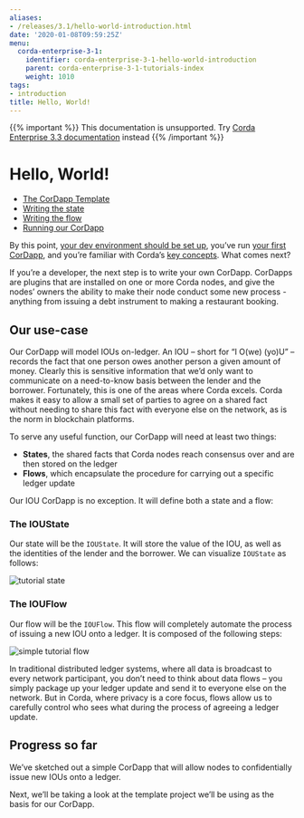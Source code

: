 ```yaml
---
aliases:
- /releases/3.1/hello-world-introduction.html
date: '2020-01-08T09:59:25Z'
menu:
  corda-enterprise-3-1:
    identifier: corda-enterprise-3-1-hello-world-introduction
    parent: corda-enterprise-3-1-tutorials-index
    weight: 1010
tags:
- introduction
title: Hello, World!
---
```

{{% important %}}
This documentation is unsupported.
Try [Corda Enterprise 3.3 documentation](/docs/corda-enterprise/3.3/_index.md) instead
{{% /important %}}


# Hello, World!



* [The CorDapp Template](hello-world-template.md)
* [Writing the state](hello-world-state.md)
* [Writing the flow](hello-world-flow.md)
* [Running our CorDapp](hello-world-running.md)



By this point, [your dev environment should be set up](getting-set-up.md), you’ve run
[your first CorDapp](tutorial-cordapp.md), and you’re familiar with Corda’s [key concepts](key-concepts.md). What
comes next?

If you’re a developer, the next step is to write your own CorDapp. CorDapps are plugins that are installed on one or
more Corda nodes, and give the nodes’ owners the ability to make their node conduct some new process - anything from
issuing a debt instrument to making a restaurant booking.


## Our use-case

Our CorDapp will model IOUs on-ledger. An IOU – short for “I O(we) (yo)U” – records the fact that one person owes
another person a given amount of money. Clearly this is sensitive information that we’d only want to communicate on
a need-to-know basis between the lender and the borrower. Fortunately, this is one of the areas where Corda excels.
Corda makes it easy to allow a small set of parties to agree on a shared fact without needing to share this fact with
everyone else on the network, as is the norm in blockchain platforms.

To serve any useful function, our CorDapp will need at least two things:


* **States**, the shared facts that Corda nodes reach consensus over and are then stored on the ledger
* **Flows**, which encapsulate the procedure for carrying out a specific ledger update

Our IOU CorDapp is no exception. It will define both a state and a flow:


### The IOUState

Our state will be the `IOUState`. It will store the value of the IOU, as well as the identities of the lender and the
borrower. We can visualize `IOUState` as follows:


![tutorial state](/en/images/tutorial-state.png "tutorial state")


### The IOUFlow

Our flow will be the `IOUFlow`. This flow will completely automate the process of issuing a new IOU onto a ledger. It
is composed of the following steps:


![simple tutorial flow](/en/images/simple-tutorial-flow.png "simple tutorial flow")

In traditional distributed ledger systems, where all data is broadcast to every network participant, you don’t need to
think about data flows – you simply package up your ledger update and send it to everyone else on the network. But in
Corda, where privacy is a core focus, flows allow us to carefully control who sees what during the process of
agreeing a ledger update.


## Progress so far

We’ve sketched out a simple CorDapp that will allow nodes to confidentially issue new IOUs onto a ledger.

Next, we’ll be taking a look at the template project we’ll be using as the basis for our CorDapp.

